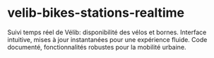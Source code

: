 # velib-bikes-stations-realtime
Suivi temps réel de Vélib: disponibilité des vélos et bornes. Interface intuitive, mises à jour instantanées pour une expérience fluide. Code documenté, fonctionnalités robustes pour la mobilité urbaine.
